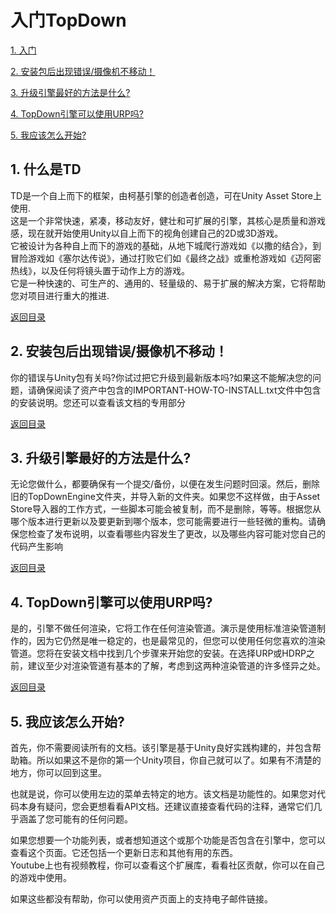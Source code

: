  <span id="mulu"></span>

# 入门TopDown                

[1. 入门](#1)  
 
[2. 安装包后出现错误/摄像机不移动！](#2)  
 
[3. 升级引擎最好的方法是什么?](#3) 
 
[4. TopDown引擎可以使用URP吗?](#4) 

[5. 我应该怎么开始?](#5) 
 
<p id="1"></p>              

## 1. 什么是TD
 
TD是一个自上而下的框架，由柯基引擎的创造者创造，可在Unity Asset Store上使用.  
这是一个非常快速，紧凑，移动友好，健壮和可扩展的引擎，其核心是质量和游戏感，现在就开始使用Unity以自上而下的视角创建自己的2D或3D游戏。  
它被设计为各种自上而下的游戏的基础，从地下城爬行游戏如《以撒的结合》，到冒险游戏如《塞尔达传说》，通过打败它们如《最终之战》或重枪游戏如《迈阿密热线》，以及任何将镜头置于动作上方的游戏。  
它是一种快速的、可生产的、通用的、轻量级的、易于扩展的解决方案，它将帮助您对项目进行重大的推进.
 
[返回目录](#mulu)           
 
<p id="2"></p>             

## 2. 安装包后出现错误/摄像机不移动！
 
你的错误与Unity包有关吗?你试过把它升级到最新版本吗?如果这不能解决您的问题，请确保阅读了资产中包含的IMPORTANT-HOW-TO-INSTALL.txt文件中包含的安装说明。您还可以查看该文档的专用部分
 
[返回目录](#mulu)          
 
<p id="3"></p>         

## 3. 升级引擎最好的方法是什么?
 
无论您做什么，都要确保有一个提交/备份，以便在发生问题时回滚。然后，删除旧的TopDownEngine文件夹，并导入新的文件夹。如果您不这样做，由于Asset Store导入器的工作方式，一些脚本可能会被复制，而不是删除，等等。根据您从哪个版本进行更新以及要更新到哪个版本，您可能需要进行一些轻微的重构。请确保您检查了发布说明，以查看哪些内容发生了更改，以及哪些内容可能对您自己的代码产生影响
 
[返回目录](#mulu)            

<p id="4"></p>  

## 4. TopDown引擎可以使用URP吗?

是的，引擎不做任何渲染，它将工作在任何渲染管道。演示是使用标准渲染管道制作的，因为它仍然是唯一稳定的，也是最常见的，但您可以使用任何您喜欢的渲染管道。您将在安装文档中找到几个步骤来开始您的安装。在选择URP或HDRP之前，建议至少对渲染管道有基本的了解，考虑到这两种渲染管道的许多怪异之处。

[返回目录](#mulu)  

<p id="5"></p>  

## 5. 我应该怎么开始?

首先，你不需要阅读所有的文档。该引擎是基于Unity良好实践构建的，并包含帮助箱。所以如果这不是你的第一个Unity项目，你自己就可以了。如果有不清楚的地方，你可以回到这里。

也就是说，你可以使用左边的菜单去特定的地方。该文档是功能性的。如果您对代码本身有疑问，您会更想看看API文档。还建议直接查看代码的注释，通常它们几乎涵盖了您可能有的任何问题。

如果您想要一个功能列表，或者想知道这个或那个功能是否包含在引擎中，您可以查看这个页面。它还包括一个更新日志和其他有用的东西。  
Youtube上也有视频教程，你可以查看这个扩展库，看看社区贡献，你可以在自己的游戏中使用。

如果这些都没有帮助，你可以使用资产页面上的支持电子邮件链接。